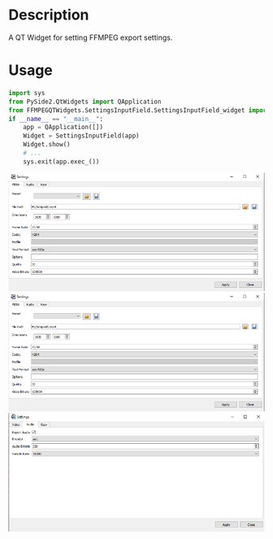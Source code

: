 # Description

A QT Widget for setting FFMPEG export settings.

# Usage

```python
import sys
from PySide2.QtWidgets import QApplication
from FFMPEGQTWidgets.SettingsInputField.SettingsInputField_widget import SettingsInputField
if __name__ == "__main__":
    app = QApplication([])
    Widget = SettingsInputField(app)
    Widget.show()
    # ...
    sys.exit(app.exec_())
```

![Vid1](https://raw.githubusercontent.com/vltmedia/FFMPEG-QT-Widgets/master/images/screenshots/FFMPEGQTW_Video.png)
![Vid2](https://raw.githubusercontent.com/vltmedia/FFMPEG-QT-Widgets/master/images/screenshots/FFMPEGQTW_Video.png)
![Audio](https://raw.githubusercontent.com/vltmedia/FFMPEG-QT-Widgets/master/images/screenshots/FFMPEGQTW_Audio.png)
